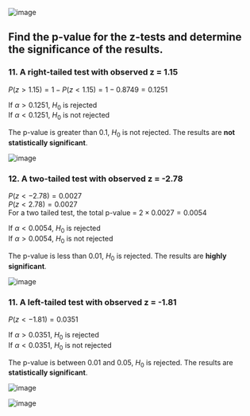 
![image](https://github.com/user-attachments/assets/8d3f35f5-df65-4ddf-9bf9-a2dee65dde66)

## Find the p-value for the z-tests and determine the significance of the results.

### 11. A right-tailed test with observed z = 1.15

$P(z \gt 1.15) = 1 - P(z \lt 1.15) = 1 - 0.8749 = 0.1251$  

If $\alpha \gt 0.1251$, $H_{0}$ is rejected  
If $\alpha \lt 0.1251$, $H_{0}$ is not rejected  

The p-value is greater than 0.1, $H_{0}$ is not rejected. The results are **not statistically significant**.

![image](https://github.com/user-attachments/assets/bcc05a6e-63f9-450a-9363-9dd831544154)


### 12. A two-tailed test with observed z = -2.78

$P(z \lt -2.78) = 0.0027$  
$P(z \lt 2.78) = 0.0027$  
For a two tailed test, the total p-value = $2 \times 0.0027 = 0.0054$  

If $\alpha \lt 0.0054$, $H_{0}$ is rejected  
If $\alpha \gt 0.0054$, $H_{0}$ is not rejected

The p-value is less than 0.01, $H_{0}$ is rejected. The results are **highly significant**.

![image](https://github.com/user-attachments/assets/ae0bf6a9-7456-4aa1-afea-0b7a221768b0)


### 11. A left-tailed test with observed z = -1.81

$P(z \lt -1.81) = 0.0351$  

If $\alpha \gt 0.0351$, $H_{0}$ is rejected  
If $\alpha \lt 0.0351$, $H_{0}$ is not rejected

The p-value is between 0.01 and 0.05, $H_{0}$ is rejected. The results are **statistically significant**.

![image](https://github.com/user-attachments/assets/38ff2bae-986a-411f-8354-b4a672a724b8)

![image](https://github.com/user-attachments/assets/30dbc6b2-2762-4b9b-bd08-a455c4939e39)

